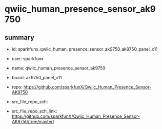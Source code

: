 # qwiic_human_presence_sensor_ak9750
 
## summary 
* id: sparkfunx_qwiic_human_presence_sensor_ak9750_ak9750_panel_x11
* user: sparkfunx
* name: qwiic_human_presence_sensor_ak9750
* board: ak9750_panel_x11
* repo: https://github.com/sparkfunX/Qwiic_Human_Presence_Sensor-AK9750



* src_file_repo_sch: 
* src_file_repo_sch_link: https://github.com/sparkfunX/Qwiic_Human_Presence_Sensor-AK9750/tree/master/






